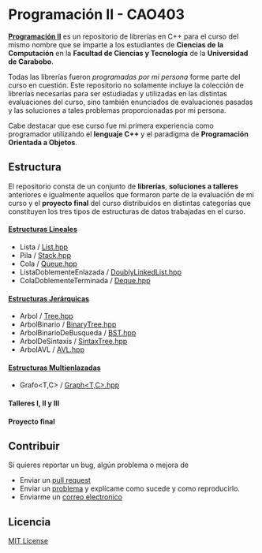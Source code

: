 # Programación II - CAO403

[**Programación II**](https://github.com/WilsenHernandez/Programacion-II) es un repositorio de librerías en C++ para el curso del mismo nombre que se imparte a los estudiantes de **Ciencias de la Computación** en la **Facultad de Ciencias y Tecnología** de la **Universidad de Carabobo**.

Todas las librerías fueron *programadas por mi persona* forme parte del curso en cuestión. Este repositorio no solamente incluye la colección de librerías necesarias para ser estudiadas y utilizadas en las distintas evaluaciones del curso, sino también enunciados de evaluaciones pasadas y las soluciones a tales problemas proporcionadas por mi persona.

Cabe destacar que ese curso fue mi primera experiencia como programador utilizando el **lenguaje C++** y el paradigma de **Programación Orientada a Objetos**.

## Estructura

El repositorio consta de un conjunto de **librerías**, **soluciones a talleres** anteriores e igualmente aquellos que formaron parte de la evaluación de mi curso y el **proyecto final** del curso distribuidos en distintas categorías que constituyen los tres tipos de estructuras de datos trabajadas en el curso.

#### [Estructuras Lineales](EstructurasLineales/)
* Lista<T> / [List<T>.hpp](EstructurasLineales/List.hpp)
* Pila<T> / [Stack<T>.hpp](EstructurasLineales/Stack.hpp)
* Cola<T> / [Queue<T>.hpp](EstructurasLineales/Queue.hpp)
* ListaDoblementeEnlazada<T> / [DoublyLinkedList<T>.hpp](EstructurasLineales/DoublyLinkedList.hpp)
* ColaDoblementeTerminada<T> / [Deque<T>.hpp](EstructurasLineales/Deque.hpp)

#### [Estructuras Jerárquicas](EstructurasJerarquicas/)
* Arbol<T> / [Tree<T>.hpp](EstructurasJerarquicas/Tree.hpp)
* ArbolBinario<T> / [BinaryTree<T>.hpp](EstructurasJerarquicas/BinaryTree.hpp)
* ArbolBinarioDeBusqueda<T> / [BST<T>.hpp](EstructurasJerarquicas/BST.hpp)
* ArbolDeSintaxis<T> / [SintaxTree<T>.hpp](EstructurasJerarquicas/SintaxTree.hpp)
* ArbolAVL<T> / [AVL<T>.hpp](EstructurasJerarquicas/AVL.hpp)

#### [Estructuras Multienlazadas](EstructurasMultienlazadas/)
* Grafo<T,C> / [Graph<T,C>.hpp](EstructurasMultienlazadas/Graph.hpp)

#### Talleres I, II y III
#### Proyecto final

## Contribuir

Si quieres reportar un bug, algún problema o mejora de

* Enviar un [pull request](https://github.com/WilsenHernandez/Programacion-II/pulls)
* Enviar un [problema](https://github.com/WilsenHernandez/Programacion-II/issues) y explícame como sucede y como reproducirlo.
* Enviarme un [correo electronico](mailto:wilsenh95@gmail.com)


## Licencia
[MIT License](LICENSE.txt)
